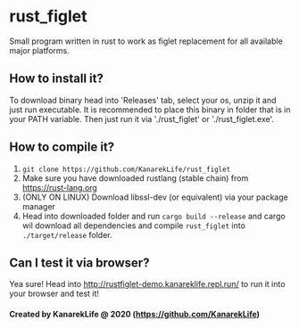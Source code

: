 # rust_figlet
Small program written in rust to work as figlet replacement for all available major platforms.

## How to install it?
To download binary head into 'Releases' tab, select your os, unzip it and just run executable. It is
recommended to place this binary in folder that is in your PATH variable. Then just run it via './rust_figlet'
 or './rust_figlet.exe'.
 
 ## How to compile it?
 1. `git clone https://github.com/KanarekLife/rust_figlet`
 2. Make sure you have downloaded rustlang (stable chain) from https://rust-lang.org
 3. (ONLY ON LINUX) Download libssl-dev (or equivalent) via your package manager
 4. Head into downloaded folder and run `cargo build --release` and cargo wil download all dependencies
 and compile `rust_figlet` into `./target/release` folder.
 
 ## Can I test it via browser?
 Yea sure! Head into http://rustfiglet-demo.kanareklife.repl.run/ to run it into your browser and test it!
 
 #### Created by KanarekLife @ 2020 (https://github.com/KanarekLife)